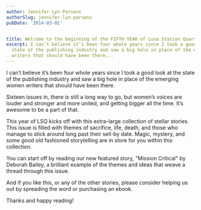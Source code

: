 ```yaml
---
author: Jennifer Lyn Parsons
authorSlug: jennifer-lyn-parsons
pubDate: '2014-03-01'


title: Welcome to the beginning of the FIFTH YEAR of Luna Station Quarterly!
excerpt: I can’t believe it’s been four whole years since I took a good look at the
  state of the publishing industry and saw a big hole in place of the emerging women
  writers that should have been there...
---
```

I can’t believe it’s been four whole years since I took a good look at the state of the publishing industry and saw a big hole in place of the emerging women writers that should have been there.

Sixteen issues in, there is still a long way to go, but women’s voices are louder and stronger and more united, and getting bigger all the time. It’s awesome to be a part of that.

This year of LSQ kicks off with this extra-large collection of stellar stories. This issue is filled with themes of sacrifice, life, death, and those who manage to stick around long past their sell-by date. Magic, mystery, and some good old fashioned storytelling are in store for you within this collection.

You can start off by reading our new featured story, "Mission Critical" by Deborah Bailey, a brilliant example of the themes and ideas that weave a thread through this issue.

And if you like this, or any of the other stories, please consider helping us out by spreading the word or purchasing an ebook.

Thanks and happy reading!